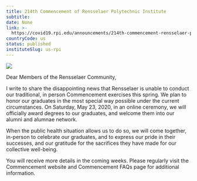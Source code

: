 ```yaml
---
title: 214th Commencement of Rensselaer Polytechnic Institute
subtitle: 
date: None
link: >-
  https://covid19.rpi.edu/announcements/214th-commencement-rensselaer-polytechnic-institute
countryCode: us
status: published
instituteSlug: us-rpi
---
```

![](https://covid19.rpi.edu/themes/custom/paperclip/img/favicons/apple-touch-icon.png)

Dear Members of the Rensselaer Community,

I write to share the disappointing news that Rensselaer is unable to conduct our traditional, in person Commencement exercises this spring. We plan to honor our graduates in the most special way possible under the current circumstances. On Saturday, May 23, 2020, in an online ceremony, we will officially award degrees to our graduates, and welcome them into our alumni and alumnae network.

When the public health situation allows us to do so, we will come together, in-person to celebrate our graduates, and to express our pride in their successes, and our gratitude for the sacrifices they have made for our collective well-being.

You will receive more details in the coming weeks. Please regularly visit the Commencement website and Commencement FAQs page for additional information.